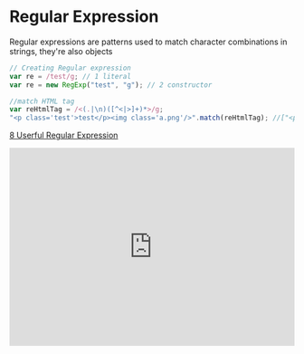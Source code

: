 # Regular Expression

Regular expressions are patterns used to match character combinations in strings, they're also objects

```js
// Creating Regular expression
var re = /test/g; // 1 literal
var re = new RegExp("test", "g"); // 2 constructor

//match HTML tag 
var reHtmlTag = /<(.|\n)([^<|>]+)*>/g;
"<p class='test'>test</p><img class='a.png'/>".match(reHtmlTag); //["<p class='test'>", "</p>", "<img class='a.png'/>"]
```

[8 Userful Regular Expression](http://code.tutsplus.com/tutorials/8-regular-expressions-you-should-know--net-6149)

<iframe width="100%" height="350" src="http://jsbin.com/qecog/latest/embed?js" allowfullscreen="allowfullscreen" frameborder="0"></iframe>

